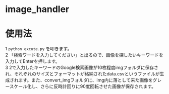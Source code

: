 # image_handler
# 使用法
1 `python excute.py`
を叩きます。  
2 「検索ワードを入力してください」と出るので、画像を探したいキーワードを入力してEnterを押します。  
3 2で入力したキーワードのGoogle検索画像が10枚程度imgフォルダに保存され、それぞれのサイズとフォーマットが格納されたdata.csvというファイルが生成されます。また、convert_imgフォルダに、img内に落として来た画像をグレースケール化し、さらに反時計回りに90度回転させた画像が保存されます。
